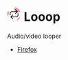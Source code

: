 # ![icon](https://github.com/chemtrails/looop/blob/master/32.png) Looop

Audio/video looper

* [Firefox](https://addons.mozilla.org/en-US/firefox/addon/looop)